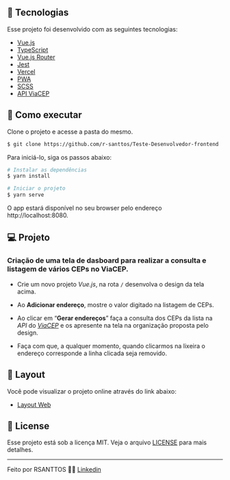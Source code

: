## 🧪 Tecnologias

Esse projeto foi desenvolvido com as seguintes tecnologias:

- [Vue.js](https://vuejs.org/)
- [TypeScript](https://www.typescriptlang.org/)
- [Vue.js Router](https://router.vuejs.org/)
- [Jest](https://jestjs.io/)
- [Vercel](https://vercel.com/)
- [PWA](https://developers.google.com/web/progressive-web-apps/)
- [SCSS](https://sass-lang.com/)
- [API ViaCEP](https://viacep.com.br/)

## 🚀 Como executar

Clone o projeto e acesse a pasta do mesmo.

```bash
$ git clone https://github.com/r-santtos/Teste-Desenvolvedor-frontend
```

Para iniciá-lo, siga os passos abaixo:
```bash
# Instalar as dependências
$ yarn install

# Iniciar o projeto
$ yarn serve
```
O app estará disponível no seu browser pelo endereço http://localhost:8080.

## 💻 Projeto
### Criação de uma tela de dasboard para realizar a consulta e listagem de vários CEPs no ViaCEP.

- Crie um novo projeto *Vue.js*, na rota ``/`` desenvolva o design da tela acima.

- Ao **Adicionar endereço**, mostre o valor digitado na listagem de CEPs.

- Ao clicar em “**Gerar endereços**” faça a consulta dos CEPs da lista na *API* do *[ViaCEP](https://viacep.com.br/)* e os apresente na tela na organização proposta pelo design.

- Faça com que, a qualquer momento, quando clicarmos na lixeira o endereço corresponde a linha clicada seja removido.

## 🔖 Layout

Você pode visualizar o projeto online através do link abaixo:

- [Layout Web](https://addresses-ten.vercel.app/) 

## 📝 License

Esse projeto está sob a licença MIT. Veja o arquivo [LICENSE](LICENSE.md) para mais detalhes.

---

Feito por RSANTTOS 👋🏻 [Linkedin](https://www.linkedin.com/in/rsanttos89/)